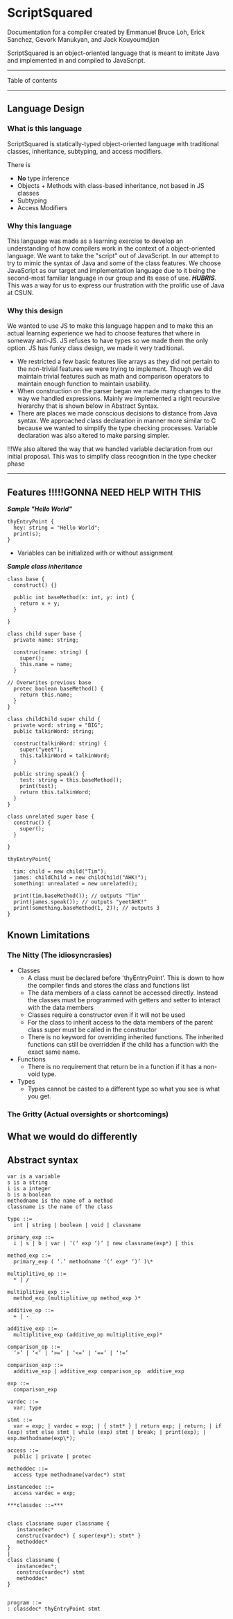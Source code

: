 # ScriptSquared

Documentation for a compiler created by Emmanuel Bruce Loh, Erick Sanchez, Gevork Manukyan, and Jack Kouyoumdjian

ScriptSquared is an object-oriented language that is meant to imitate Java and implemented in and compiled to JavaScript.

---

Table of contents

---

## Language Design

### What is this language

ScriptSquared is statically-typed object-oriented language with traditional classes, inheritance, subtyping, and access modifiers.

There is

- **No** type inference
- Objects + Methods with class-based inheritance, not based in JS classes
- Subtyping
- Access Modifiers

### Why this language

This language was made as a learning exercise to develop an understanding of how compilers work in the context of a object-oriented language. We want to take the "script" out of JavaScript. In our attempt to try to mimic the syntax of Java and some of the class features. We choose JavaScript as our target and implementation language due to it being the second-most familiar language in our group and its ease of use. ***HUBRIS***. This was a way for us to express our frustration with the prolific use of Java at CSUN.

### Why this design

We wanted to use JS to make this language happen and to make this an actual learning experience we had to choose features that where in someway anti-JS. JS refuses to have types so we made them the only option. JS has funky class design, we made it very traditional.

- We restricted a few basic features like arrays as they did not pertain to the non-trivial features we were trying to implement. Though we did maintain trivial features such as math and comparison operators to maintain enough function to maintain usability.
- When construction on the parser began we made many changes to the way we handled expressions. Mainly we implemented a right recursive hierarchy that is shown below in Abstract Syntax.
- There are places we made conscious decisions to distance from Java syntax. We approached class declaration in manner more similar to C because we wanted to simplify the type checking processes. Variable declaration was also altered to make parsing simpler.

!!!We also altered the way that we handled variable declaration from our initial proposal. This was to simplify class recognition in the type checker phase

---

## Features !!!!!GONNA NEED HELP WITH THIS

***Sample "Hello World"***

```text
thyEntryPoint {
  hey: string = "Hello World";
  print(s);
}
```

- Variables can be initialized with or without assignment

***Sample class inheritance***

```text
class base {
  construct() {}

  public int baseMethod(x: int, y: int) {
    return x + y;
  }

}

class child super base {
  private name: string;

  construc(name: string) {
    super();
    this.name = name;
  }

// Overwrites previous base
  protec boolean baseMethod() {
    return this.name;
  }
}

class childChild super child {
  private word: string = "BIG";
  public talkinWord: string;

  construc(talkinWord: string) {
    super("yeet");
    this.talkinWord = talkinWord;
  }

  public string speak() {
    test: string = this.baseMethod();
    print(test);
    return this.talkinWord;
  }
}

class unrelated super base {
  construc() {
    super();
  }

}

thyEntryPoint{

  tim: child = new child("Tim");
  james: childChild = new childChild("AHK!");
  something: unrealated = new unrelated();

  print(tim.baseMethod()); // outputs "Tim"
  print(james.speak()); // outputs "yeetAHK!"
  print(something.baseMethod(1, 2)); // outputs 3
}

```

## Known Limitations

### The Nitty (The idiosyncrasies)

- Classes
  - A class must be declared before 'thyEntryPoint'. This is down to how the compiler finds and stores the class and functions list
  - The data members of a class cannot be accessed directly. Instead the classes must be programmed with getters and setter to interact with the data members
  - Classes require a constructor even if it will not be used
  - For the class to inherit access to the data members of the parent class super must be called in the constructor
  - There is no keyword for overriding inherited functions. The inherited functions can still be overridden if the child has a function with the exact same name.
- Functions
  - There is no requirement that return be in a function if it has a non-void type.
- Types
  - Types cannot be casted to a different type so what you see is what you get.

### The Gritty (Actual oversights or shortcomings)

## What we would do differently

## Abstract syntax

```text
var is a variable
s is a string
i is a integer
b is a boolean
methodname is the name of a method
classname is the name of the class

type ::=
  int | string | boolean | void | classname

primary_exp ::=
  i | s | b | var | ‘(‘ exp ‘)’ | new classname(exp*) | this

method_exp ::=
  primary_exp ( ‘.’ methodname ‘(‘ exp* ‘)’ )\*

multiplitive_op ::=
  * | /

multiplitive_exp ::=
  method_exp (multiplitive_op method_exp )*

additive_op ::=
  + | -

additive_exp ::=
  multiplitive_exp (additive_op multiplitive_exp)*

comparison_op ::=
  ‘>’ | ‘<’ | ‘>=’ | ‘<=’ | ‘==’ | ‘!=’

comparison_exp ::=
  additive_exp | additive_exp comparison_op  additive_exp

exp ::=
  comparison_exp

vardec ::=
  var: type

stmt ::=
  var = exp; | vardec = exp; | { stmt* } | return exp; | return; | if (exp) stmt else stmt | while (exp) stmt | break; | print(exp); | exp.methodname(exp\*);

access ::=
  public | private | protec

methoddec ::=
  access type methodname(vardec*) stmt

instancedec ::=
  access vardec = exp;

***classdec ::=***


class classname super classname {
   instancedec*
   construc(vardec*) { super(exp*); stmt* } 
   methoddec*
}
|
class classname {
   instancedec*;
   construc(vardec*) stmt
   methoddec*
}


program ::=
: classdec* thyEntryPoint stmt
```
